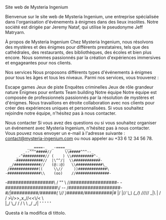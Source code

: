 Site web de Mysteria Ingenium

Bienvenue sur le site web de Mysteria Ingenium, une entreprise spécialisée dans l'organisation d'événements à énigmes dans des lieux insolites. Notre société est dirigée par Jeremy Nataf, qui utilise le pseudonyme Jeff Matryarn.

À propos de Mysteria Ingenium
Chez Mysteria Ingenium, nous résolvons des mystères et des énigmes pour différents prestataires, tels que des cathédrales, des restaurants, des bibliothèques, des écoles et bien plus encore. Nous sommes passionnés par la création d'expériences immersives et engageantes pour nos clients.

Nos services
Nous proposons différents types d'événements à énigmes pour tous les âges et tous les niveaux. Parmi nos services, vous trouverez :

Escape games
Jeux de piste
Enquêtes criminelles
Jeux de rôle grandeur nature
Énigmes pour enfants
Team building
Notre équipe
Notre équipe est composée de professionnels passionnés par la résolution de mystères et d'énigmes. Nous travaillons en étroite collaboration avec nos clients pour créer des expériences uniques et personnalisées. Si vous souhaitez rejoindre notre équipe, n'hésitez pas à nous contacter.

Nous contacter
Si vous avez des questions ou si vous souhaitez organiser un événement avec Mysteria Ingenium, n'hésitez pas à nous contacter. Vous pouvez nous envoyer un e-mail à l'adresse suivante : contact@mysteria-ingenium.com ou nous appeler au +33 6 12 34 56 78.

              ___====-_  _-====___
            _--^^^#####//      \\#####^^^--_
         _-^##########// (    ) \\##########^-_
        -############//  |\^^/|  \\############-
      _/############//   (@::@)   \\############\_
     /#############((     \\//     ))#############\
    -###############\\    (oo)    //###############-
   -#################\\  / \"\" \  //#################-
  -###################\\/   --   \/###################-
 _#/|##########/\######(   \\//   )######/\##########|\#_
 |/ |/_/          \\\_\\  (\_/)  //_///          \_\|\ |
   /  /             >\\/>>\_x_//<<\\/<             \  \
  |\_/              \\_/ /  / \  \ \_/              \_/|
                      '  '   '   '  '

Questa è la modifica di tittolo.
                  